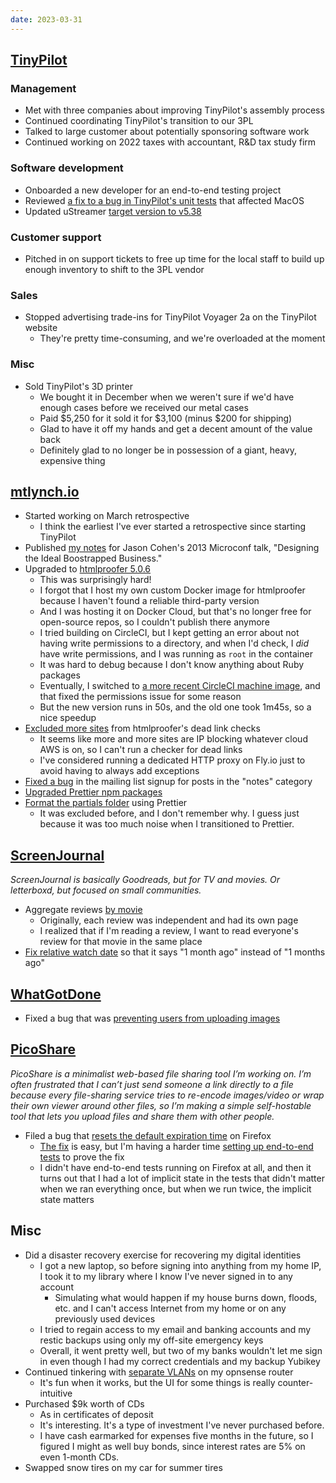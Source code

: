 ```yaml
---
date: 2023-03-31
---
```


## [TinyPilot](https://tinypilotkvm.com)

### Management

- Met with three companies about improving TinyPilot's assembly process
- Continued coordinating TinyPilot's transition to our 3PL
- Talked to large customer about potentially sponsoring software work
- Continued working on 2022 taxes with accountant, R&D tax study firm

### Software development

- Onboarded a new developer for an end-to-end testing project
- Reviewed [a fix to a bug in TinyPilot's unit tests](https://github.com/tiny-pilot/tinypilot/pull/1344) that affected MacOS
- Updated uStreamer [target version to v5.38](https://github.com/tiny-pilot/tinypilot/pull/1345)

### Customer support

- Pitched in on support tickets to free up time for the local staff to build up enough inventory to shift to the 3PL vendor

### Sales

- Stopped advertising trade-ins for TinyPilot Voyager 2a on the TinyPilot website
  - They're pretty time-consuming, and we're overloaded at the moment

### Misc

- Sold TinyPilot's 3D printer
  - We bought it in December when we weren't sure if we'd have enough cases before we received our metal cases
  - Paid $5,250 for it sold it for $3,100 (minus $200 for shipping)
  - Glad to have it off my hands and get a decent amount of the value back
  - Definitely glad to no longer be in possession of a giant, heavy, expensive thing

## [mtlynch.io](https://mtlynch.io)

- Started working on March retrospective
  - I think the earliest I've ever started a retrospective since starting TinyPilot
- Published [my notes](https://mtlynch.io/notes/designing-the-ideal-bootstrapped-business/) for Jason Cohen's 2013 Microconf talk, "Designing the Ideal Boostrapped Business."
- Upgraded to [htmlproofer 5.0.6](https://github.com/mtlynch/mtlynch.io/pull/1033)
  - This was surprisingly hard!
  - I forgot that I host my own custom Docker image for htmlproofer because I haven't found a reliable third-party version
  - And I was hosting it on Docker Cloud, but that's no longer free for open-source repos, so I couldn't publish there anymore
  - I tried building on CircleCI, but I kept getting an error about not having write permissions to a directory, and when I'd check, I _did_ have write permissions, and I was running as `root` in the container
  - It was hard to debug because I don't know anything about Ruby packages
  - Eventually, I switched to [a more recent CircleCI machine image](https://github.com/mtlynch/html-proofer-docker/pull/10/commits/14b441dc5f77a88e58b2dcc3ebb6c7cfd5e0a1eb), and that fixed the permissions issue for some reason
  - But the new version runs in 50s, and the old one took 1m45s, so a nice speedup
- [Excluded more sites](https://github.com/mtlynch/mtlynch.io/pull/1032) from htmlproofer's dead link checks
  - It seems like more and more sites are IP blocking whatever cloud AWS is on, so I can't run a checker for dead links
  - I've considered running a dedicated HTTP proxy on Fly.io just to avoid having to always add exceptions
- [Fixed a bug](https://github.com/mtlynch/mtlynch.io/pull/1030) in the mailing list signup for posts in the "notes" category
- [Upgraded Prettier npm packages](https://github.com/mtlynch/mtlynch.io/pull/1029)
- [Format the partials folder](https://github.com/mtlynch/mtlynch.io/pull/1031) using Prettier
  - It was excluded before, and I don't remember why. I guess just because it was too much noise when I transitioned to Prettier.

## [ScreenJournal](https://thescreenjournal.com/)

_ScreenJournal is basically Goodreads, but for TV and movies. Or letterboxd, but focused on small communities._

- Aggregate reviews [by movie](https://github.com/mtlynch/screenjournal/pull/147)
  - Originally, each review was independent and had its own page
  - I realized that if I'm reading a review, I want to read everyone's review for that movie in the same place
- [Fix relative watch date](https://github.com/mtlynch/screenjournal/pull/148) so that it says "1 month ago" instead of "1 months ago"

## [WhatGotDone](https://whatgotdone.com)

- Fixed a bug that was [preventing users from uploading images](https://github.com/mtlynch/whatgotdone/pull/866)

## [PicoShare](https://pico.rocks)

_PicoShare is a minimalist web-based file sharing tool I’m working on. I’m often frustrated that I can’t just send someone a link directly to a file because every file-sharing service tries to re-encode images/video or wrap their own viewer around other files, so I’m making a simple self-hostable tool that lets you upload files and share them with other people._

- Filed a bug that [resets the default expiration time](https://github.com/mtlynch/picoshare/issues/405) on Firefox
  - [The fix](https://github.com/mtlynch/picoshare/pull/406) is easy, but I'm having a harder time [setting up end-to-end tests](https://github.com/mtlynch/picoshare/pull/407) to prove the fix
  - I didn't have end-to-end tests running on Firefox at all, and then it turns out that I had a lot of implicit state in the tests that didn't matter when we ran everything once, but when we run twice, the implicit state matters

## Misc

- Did a disaster recovery exercise for recovering my digital identities
  - I got a new laptop, so before signing into anything from my home IP, I took it to my library where I know I've never signed in to any account
    - Simulating what would happen if my house burns down, floods, etc. and I can't access Internet from my home or on any previously used devices
  - I tried to regain access to my email and banking accounts and my restic backups using only my off-site emergency keys
  - Overall, it went pretty well, but two of my banks wouldn't let me sign in even though I had my correct credentials and my backup Yubikey
- Continued tinkering with [separate VLANs](https://forum.opnsense.org/index.php?topic=33238.0) on my opnsense router
  - It's fun when it works, but the UI for some things is really counter-intuitive
- Purchased $9k worth of CDs
  - As in certificates of deposit
  - It's interesting. It's a type of investment I've never purchased before.
  - I have cash earmarked for expenses five months in the future, so I figured I might as well buy bonds, since interest rates are 5% on even 1-month CDs.
- Swapped snow tires on my car for summer tires
